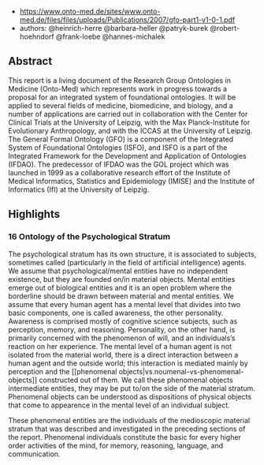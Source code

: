 
- https://www.onto-med.de/sites/www.onto-med.de/files/files/uploads/Publications/2007/gfo-part1-v1-0-1.pdf
- authors: @heinrich-herre @barbara-heller @patryk-burek @robert-hoehndorf @frank-loebe @hannes-michalek


## Abstract

This report is a living document of the Research Group Ontologies in Medicine (Onto-Med) which represents work in progress towards a proposal for an integrated system of foundational ontologies. It will be applied to several fields of medicine, biomedicine, and biology, and a number of applications are carried out in collaboration with the Center for Clinical Trials at the University of Leipzig, with the Max Planck-Institute for Evolutionary Anthropology, and with the ICCAS at the University of Leipzig. The General Formal Ontology (GFO) is a component of the Integrated System of Foundational Ontologies (ISFO), and ISFO is a part of the Integrated Framework for the Development and Application of Ontologies (IFDAO). The predecessor of IFDAO was the GOL project which was launched in 1999 as a collaborative research effort of the Institute of Medical Informatics, Statistics and Epidemiology (IMISE) and the Institute of Informatics (IfI) at the University of Leipzig.

## Highlights

### 16 Ontology of the Psychological Stratum

The psychological stratum has its own structure, it is associated to subjects, sometimes called (particularly in the field of artificial intelligence) agents. We assume that psychological/mental entities have no independent existence, but they are founded on/in material objects. Mental entities emerge out of biological entities and it is an open problem where the borderline should be drawn between material and mental entities. We assume that every human agent has a mental level that divides into two basic components, one is called awareness, the other personality. Awareness is comprised mostly of cognitive science subjects, such as perception, memory, and reasoning. Personality, on the other hand, is primarily concerned with the phenomenon of will, and an individuals’s reaction on her experience. The mental level of a human agent is not isolated from the material world, there is a direct interaction between a human agent and the outside world; this interaction is mediated mainly by perception and the [[phenomenal objects|vs.noumenal-vs-phenomenal-objects]] constructed out of them. We call these phenomenal objects intermediate entities, they may be put to/on the side of the material stratum. Phenomenal objects can be understood as dispositions of physical objects that come to appearence in the mental level of an individual subject.

These phenomenal entities are the individuals of the medioscopic material stratum that was described and investigated in the preceding sections of the report. Phenomenal individuals constitute the basic for every higher order activities of the mind, for memory, reasoning, language, and communication.